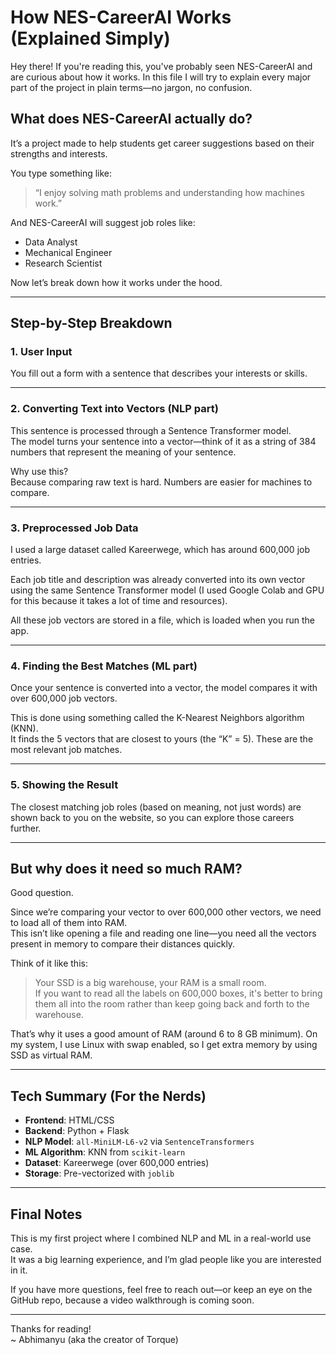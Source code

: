 # How NES-CareerAI Works (Explained Simply)

Hey there! If you're reading this, you've probably seen NES-CareerAI and are curious about how it works. 
In this file I will try to explain every major part of the project in plain terms—no jargon, no confusion.

## What does NES-CareerAI actually do?

It’s a project made to help students get career suggestions based on their strengths and interests.

You type something like:  
> “I enjoy solving math problems and understanding how machines work.”

And NES-CareerAI will suggest job roles like:
- Data Analyst  
- Mechanical Engineer  
- Research Scientist  

Now let’s break down how it works under the hood.

---

## Step-by-Step Breakdown

### 1. User Input

You fill out a form with a sentence that describes your interests or skills.

---

### 2. Converting Text into Vectors (NLP part)

This sentence is processed through a Sentence Transformer model.  
The model turns your sentence into a vector—think of it as a string of 384 numbers that represent the meaning of your sentence.

Why use this?  
Because comparing raw text is hard. Numbers are easier for machines to compare.

---

### 3. Preprocessed Job Data

I used a large dataset called Kareerwege, which has around 600,000 job entries.

Each job title and description was already converted into its own vector using the same Sentence Transformer model (I used Google Colab and GPU for this because it takes a lot of time and resources).

All these job vectors are stored in a file, which is loaded when you run the app.

---

### 4. Finding the Best Matches (ML part)

Once your sentence is converted into a vector, the model compares it with over 600,000 job vectors.

This is done using something called the K-Nearest Neighbors algorithm (KNN).  
It finds the 5 vectors that are closest to yours (the “K” = 5). These are the most relevant job matches.

---

### 5. Showing the Result

The closest matching job roles (based on meaning, not just words) are shown back to you on the website, so you can explore those careers further.

---

## But why does it need so much RAM?

Good question.

Since we’re comparing your vector to over 600,000 other vectors, we need to load all of them into RAM.  
This isn’t like opening a file and reading one line—you need all the vectors present in memory to compare their distances quickly.

Think of it like this:  
> Your SSD is a big warehouse, your RAM is a small room.   
> If you want to read all the labels on 600,000 boxes, it's better to bring them all into the room rather than keep going back and forth to the warehouse.

That’s why it uses a good amount of RAM (around 6 to 8 GB minimum). On my system, I use Linux with swap enabled, so I get extra memory by using SSD as virtual RAM.

---

## Tech Summary (For the Nerds)

- **Frontend**: HTML/CSS  
- **Backend**: Python + Flask  
- **NLP Model**: `all-MiniLM-L6-v2` via `SentenceTransformers`  
- **ML Algorithm**: KNN from `scikit-learn`  
- **Dataset**: Kareerwege (over 600,000 entries)  
- **Storage**: Pre-vectorized with `joblib`

---

## Final Notes

This is my first project where I combined NLP and ML in a real-world use case.  
It was a big learning experience, and I’m glad people like you are interested in it.

If you have more questions, feel free to reach out—or keep an eye on the GitHub repo, because a video walkthrough is coming soon.

---

Thanks for reading!  
~ Abhimanyu (aka the creator of Torque)
